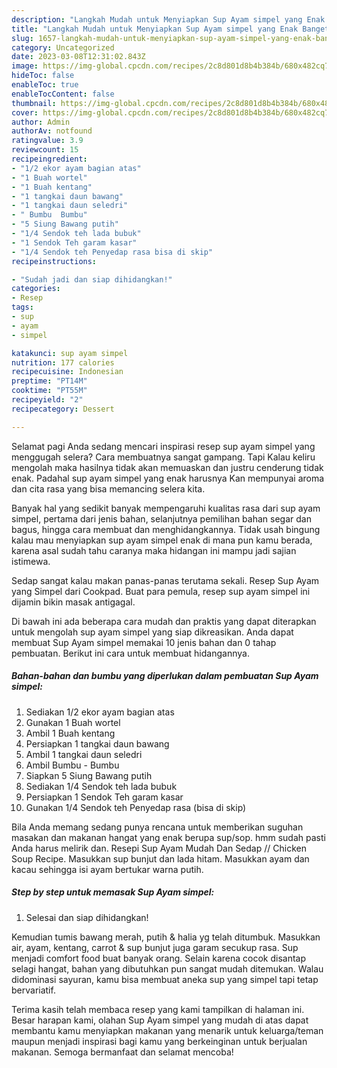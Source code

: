 ```yaml
---
description: "Langkah Mudah untuk Menyiapkan Sup Ayam simpel yang Enak Banget, Buat Buka Puasa Lezat Sekali"
title: "Langkah Mudah untuk Menyiapkan Sup Ayam simpel yang Enak Banget, Buat Buka Puasa Lezat Sekali"
slug: 1657-langkah-mudah-untuk-menyiapkan-sup-ayam-simpel-yang-enak-banget-buat-buka-puasa-lezat-sekali
category: Uncategorized
date: 2023-03-08T12:31:02.843Z
image: https://img-global.cpcdn.com/recipes/2c8d801d8b4b384b/680x482cq70/sup-ayam-simpel-foto-resep-utama.jpg
hideToc: false
enableToc: true
enableTocContent: false
thumbnail: https://img-global.cpcdn.com/recipes/2c8d801d8b4b384b/680x482cq70/sup-ayam-simpel-foto-resep-utama.jpg
cover: https://img-global.cpcdn.com/recipes/2c8d801d8b4b384b/680x482cq70/sup-ayam-simpel-foto-resep-utama.jpg
author: Admin
authorAv: notfound
ratingvalue: 3.9
reviewcount: 15
recipeingredient:
- "1/2 ekor ayam bagian atas"
- "1 Buah wortel"
- "1 Buah kentang"
- "1 tangkai daun bawang"
- "1 tangkai daun seledri"
- " Bumbu  Bumbu"
- "5 Siung Bawang putih"
- "1/4 Sendok teh lada bubuk"
- "1 Sendok Teh garam kasar"
- "1/4 Sendok teh Penyedap rasa bisa di skip"
recipeinstructions:

- "Sudah jadi dan siap dihidangkan!"
categories:
- Resep
tags:
- sup
- ayam
- simpel

katakunci: sup ayam simpel 
nutrition: 177 calories
recipecuisine: Indonesian
preptime: "PT14M"
cooktime: "PT55M"
recipeyield: "2"
recipecategory: Dessert

---
```



Selamat pagi Anda sedang mencari inspirasi resep sup ayam simpel yang menggugah selera? Cara membuatnya sangat gampang. Tapi Kalau keliru mengolah maka hasilnya tidak akan memuaskan dan justru cenderung tidak enak. Padahal sup ayam simpel yang enak harusnya Kan mempunyai aroma dan cita rasa yang bisa memancing selera kita.


Banyak hal yang sedikit banyak mempengaruhi kualitas rasa dari sup ayam simpel, pertama dari jenis bahan, selanjutnya pemilihan bahan segar dan bagus, hingga cara membuat dan menghidangkannya. Tidak usah bingung kalau mau menyiapkan sup ayam simpel enak di mana pun kamu berada, karena asal sudah tahu caranya maka hidangan ini mampu jadi sajian istimewa.

Sedap sangat kalau makan panas-panas terutama sekali. Resep Sup Ayam yang Simpel dari Cookpad. Buat para pemula, resep sup ayam simpel ini dijamin bikin masak antigagal.


Di bawah ini ada beberapa cara mudah dan praktis yang dapat diterapkan untuk mengolah sup ayam simpel yang siap dikreasikan. Anda dapat membuat Sup Ayam simpel memakai 10 jenis bahan dan 0 tahap pembuatan. Berikut ini cara untuk membuat hidangannya.

<!--inarticleads1-->

##### Bahan-bahan dan bumbu yang diperlukan dalam pembuatan Sup Ayam simpel:

1. Sediakan 1/2 ekor ayam bagian atas
1. Gunakan 1 Buah wortel
1. Ambil 1 Buah kentang
1. Persiapkan 1 tangkai daun bawang
1. Ambil 1 tangkai daun seledri
1. Ambil  Bumbu - Bumbu
1. Siapkan 5 Siung Bawang putih
1. Sediakan 1/4 Sendok teh lada bubuk
1. Persiapkan 1 Sendok Teh garam kasar
1. Gunakan 1/4 Sendok teh Penyedap rasa (bisa di skip)


Bila Anda memang sedang punya rencana untuk memberikan suguhan masakan dan makanan hangat yang enak berupa sup/sop. hmm sudah pasti Anda harus melirik dan. Resepi Sup Ayam Mudah Dan Sedap // Chicken Soup Recipe. Masukkan sup bunjut dan lada hitam. Masukkan ayam dan kacau sehingga isi ayam bertukar warna putih. 

<!--inarticleads2-->

##### Step by step untuk memasak Sup Ayam simpel:


1. Selesai dan siap dihidangkan!

Kemudian tumis bawang merah, putih &amp; halia yg telah ditumbuk. Masukkan air, ayam, kentang, carrot &amp; sup bunjut juga garam secukup rasa. Sup menjadi comfort food buat banyak orang. Selain karena cocok disantap selagi hangat, bahan yang dibutuhkan pun sangat mudah ditemukan. Walau didominasi sayuran, kamu bisa membuat aneka sup yang simpel tapi tetap bervariatif. 

Terima kasih telah membaca resep yang kami tampilkan di halaman ini. Besar harapan kami, olahan Sup Ayam simpel yang mudah di atas dapat membantu kamu menyiapkan makanan yang menarik untuk keluarga/teman maupun menjadi inspirasi bagi kamu yang berkeinginan untuk berjualan makanan. Semoga bermanfaat dan selamat mencoba!
